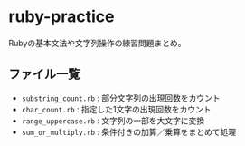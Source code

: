 # ruby-practice

Rubyの基本文法や文字列操作の練習問題まとめ。

## ファイル一覧

- `substring_count.rb` : 部分文字列の出現回数をカウント
- `char_count.rb` : 指定した1文字の出現回数をカウント
- `range_uppercase.rb` : 文字列の一部を大文字に変換
- `sum_or_multiply.rb` : 条件付きの加算／乗算をまとめて処理
